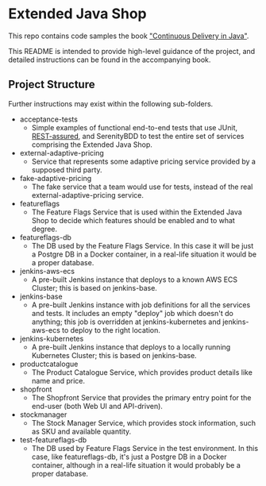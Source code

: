 # Extended Java Shop
This repo contains code samples the book ["Continuous Delivery in Java"](http://shop.oreilly.com/product/0636920078777.do).

This README is intended to provide high-level guidance of the project, and detailed instructions can be found in the accompanying book.

## Project Structure

Further instructions may exist within the following sub-folders.

* acceptance-tests
    * Simple examples of functional end-to-end tests that use JUnit, [REST-assured](http://rest-assured.io/), and SerenityBDD to test the entire set of services comprising the Extended Java Shop.
* external-adaptive-pricing
    * Service that represents some adaptive pricing service provided by a supposed third party.
* fake-adaptive-pricing
    * The fake service that a team would use for tests, instead of the real external-adaptive-pricing service.
* featureflags
    * The Feature Flags Service that is used within the Extended Java Shop to decide which features should be enabled and to what degree.
* featureflags-db
    * The DB used by the Feature Flags Service. In this case it will be just a Postgre DB in a Docker container, in a real-life situation it would be a proper database.
* jenkins-aws-ecs
    * A pre-built Jenkins instance that deploys to a known AWS ECS Cluster; this is based on jenkins-base.
* jenkins-base
    * A pre-built Jenkins instance with job definitions for all the services and tests. It includes an empty "deploy" job which doesn't do anything; this job is overridden at jenkins-kubernetes and jenkins-aws-ecs to deploy to the right location.
* jenkins-kubernetes
    * A pre-built Jenkins instance that deploys to a locally running Kubernetes Cluster; this is based on jenkins-base. 
* productcatalogue
    * The Product Catalogue Service, which provides product details like name and price.
* shopfront
    * The Shopfront Service that provides the primary entry point for the end-user (both Web UI and API-driven).
* stockmanager
    * The Stock Manager Service, which provides stock information, such as SKU and available quantity.
* test-featureflags-db
    * The DB used by Feature Flags Service in the test environment. In this case, like featureflags-db, it's just a Postgre DB in a Docker container, although in a real-life situation it would probably be a proper database. 
